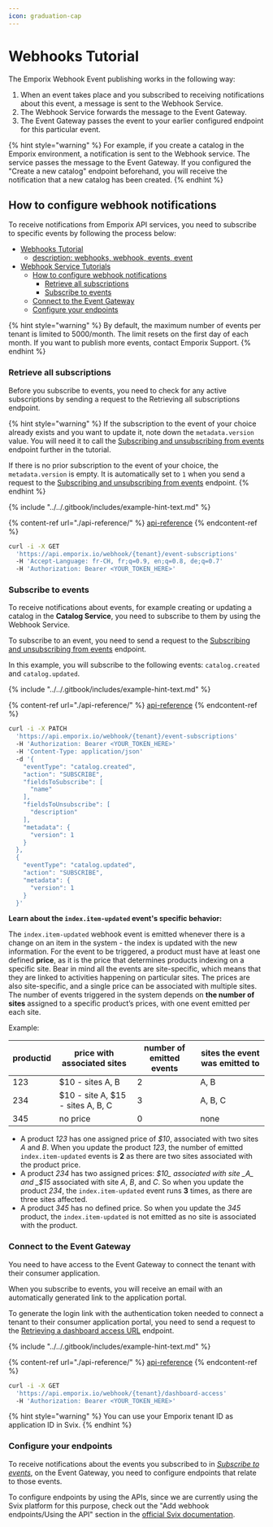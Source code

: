 ```yaml
---
icon: graduation-cap
---
```


# Webhooks Tutorial

The Emporix Webhook Event publishing works in the following way:

1. When an event takes place and you subscribed to receiving notifications about this event, a message is sent to the Webhook Service.
2. The Webhook Service forwards the message to the Event Gateway.
3. The Event Gateway passes the event to your earlier configured endpoint for this particular event.

{% hint style="warning" %}
For example, if you create a catalog in the Emporix environment, a notification is sent to the Webhook service. The service passes the message to the Event Gateway. If you configured the "Create a new catalog" endpoint beforehand, you will receive the notification that a new catalog has been created.
{% endhint %}

## How to configure webhook notifications

To receive notifications from Emporix API services, you need to subscribe to specific events by following the process below:

* [Webhooks Tutorial](webhooks-tutorial.md#webhooks-tutorial)
  * [description: webhooks, webhook, events, event](webhooks-tutorial.md#description-webhooks-webhook-events-event)
* [Webhook Service Tutorials](webhooks-tutorial.md#webhook-service-tutorials)
  * [How to configure webhook notifications](webhooks-tutorial.md#how-to-configure-webhook-notifications)
    * [Retrieve all subscriptions](webhooks-tutorial.md#retrieve-all-subscriptions)
    * [Subscribe to events](webhooks-tutorial.md#subscribe-to-events)
  * [Connect to the Event Gateway](webhooks-tutorial.md#connect-to-the-event-gateway)
  * [Configure your endpoints](webhooks-tutorial.md#configure-your-endpoints)

{% hint style="warning" %}
By default, the maximum number of events per tenant is limited to 5000/month. The limit resets on the first day of each month. If you want to publish more events, contact Emporix Support.
{% endhint %}

### Retrieve all subscriptions

Before you subscribe to events, you need to check for any active subscriptions by sending a request to the Retrieving all subscriptions endpoint.

{% hint style="warning" %}
If the subscription to the event of your choice already exists and you want to update it, note down the `metadata.version` value. You will need it to call the [Subscribing and unsubscribing from events](https://developer.emporix.io/api-references/api-guides-and-references/webhooks/webhook-service/api-reference/events#patch-webhook-tenant-event-subscriptions) endpoint further in the tutorial.

If there is no prior subscription to the event of your choice, the `metadata.version` is empty. It is automatically set to `1` when you send a request to the [Subscribing and unsubscribing from events](https://developer.emporix.io/api-references/api-guides-and-references/webhooks/webhook-service/api-reference/events#patch-webhook-tenant-event-subscriptions) endpoint.
{% endhint %}

{% include "../../.gitbook/includes/example-hint-text.md" %}

{% content-ref url="./api-reference/" %}
[api-reference](./api-reference/)
{% endcontent-ref %}

```bash
curl -i -X GET 
  'https://api.emporix.io/webhook/{tenant}/event-subscriptions' 
  -H 'Accept-Language: fr-CH, fr;q=0.9, en;q=0.8, de;q=0.7' 
  -H 'Authorization: Bearer <YOUR_TOKEN_HERE>'
```

### Subscribe to events

To receive notifications about events, for example creating or updating a catalog in the **Catalog Service**, you need to subscribe to them by using the Webhook Service.

To subscribe to an event, you need to send a request to the [Subscribing and unsubscribing from events](https://developer.emporix.io/api-references/api-guides-and-references/webhooks/webhook-service/api-reference/events#patch-webhook-tenant-event-subscriptions) endpoint.

In this example, you will subscribe to the following events: `catalog.created` and `catalog.updated`.

{% include "../../.gitbook/includes/example-hint-text.md" %}

{% content-ref url="./api-reference/" %}
[api-reference](./api-reference/)
{% endcontent-ref %}

```bash
curl -i -X PATCH 
  'https://api.emporix.io/webhook/{tenant}/event-subscriptions' 
  -H 'Authorization: Bearer <YOUR_TOKEN_HERE>' 
  -H 'Content-Type: application/json' 
  -d '{
    "eventType": "catalog.created",
    "action": "SUBSCRIBE",
    "fieldsToSubscribe": [
      "name"
    ],
    "fieldsToUnsubscribe": [
      "description"
    ],
    "metadata": {
      "version": 1
    }
  },
  {
    "eventType": "catalog.updated",
    "action": "SUBSCRIBE",
    "metadata": {
      "version": 1
    }
  }'
```

**Learn about the `index.item-updated` event's specific behavior:**

The `index.item-updated` webhook event is emitted whenever there is a change on an item in the system - the index is updated with the new information.
For the event to be triggered, a product must have at least one defined **price**, as it is the price that determines products indexing on a specific site.
Bear in mind all the events are site-specific, which means that they are linked to activities happening on particular sites.
The prices are also site-specific, and a single price can be associated with multiple sites.
The number of events triggered in the system depends on **the number of sites** assigned to a specific product’s prices, with one event emitted per each site.

Example:

| productid | price with associated sites       | number of emitted events | sites the event was emitted to |
| --------- | --------------------------------- | ------------------------ | ------------------------------ |
| 123       | $10 - sites A, B                  | 2                        | A, B                           |
| 234       | $10 - site A, $15 - sites A, B, C | 3                        | A, B, C                        |
| 345       | no price                          | 0                        | none                           |

* A product _123_ has one assigned price of _$10_, associated with two sites _A_ and _B_. When you update the product _123_, the number of emitted `index.item-updated` events is **2** as there are two sites associated with the product price.
* A product _234_ has two assigned prices: _$10_ associated with site _A_ and _$15_ associated with site _A_, _B_, and _C_. So when you update the product _234_, the `index.item-updated` event runs **3** times, as there are three sites affected.
* A product _345_ has no defined price. So when you update the _345_ product, the `index.item-updated` is not emitted as no site is associated with the product.

### Connect to the Event Gateway

You need to have access to the Event Gateway to connect the tenant with their consumer application.

When you subscribe to events, you will receive an email with an automatically generated link to the application portal.

To generate the login link with the authentication token needed to connect a tenant to their consumer application portal, you need to send a request to the [Retrieving a dashboard access URL](https://developer.emporix.io/api-references/api-guides-and-references/webhooks/webhook-service/api-reference/svix-emporix-shared-account) endpoint.

{% include "../../.gitbook/includes/example-hint-text.md" %}

{% content-ref url="./api-reference/" %}
[api-reference](./api-reference/)
{% endcontent-ref %}

```bash
curl -i -X GET 
  'https://api.emporix.io/webhook/{tenant}/dashboard-access' 
  -H 'Authorization: Bearer <YOUR_TOKEN_HERE>'
```

{% hint style="warning" %}
You can use your Emporix tenant ID as application ID in Svix.
{% endhint %}

### Configure your endpoints

To receive notifications about the events you subscribed to in [_Subscribe to events_](webhooks-tutorial.md#subscribe-to-events), on the Event Gateway, you need to configure endpoints that relate to those events.

To configure endpoints by using the APIs, since we are currently using the Svix platform for this purpose, check out the "Add webhook endpoints/Using the API" section in the [official Svix documentation](https://docs.svix.com/quickstart).
